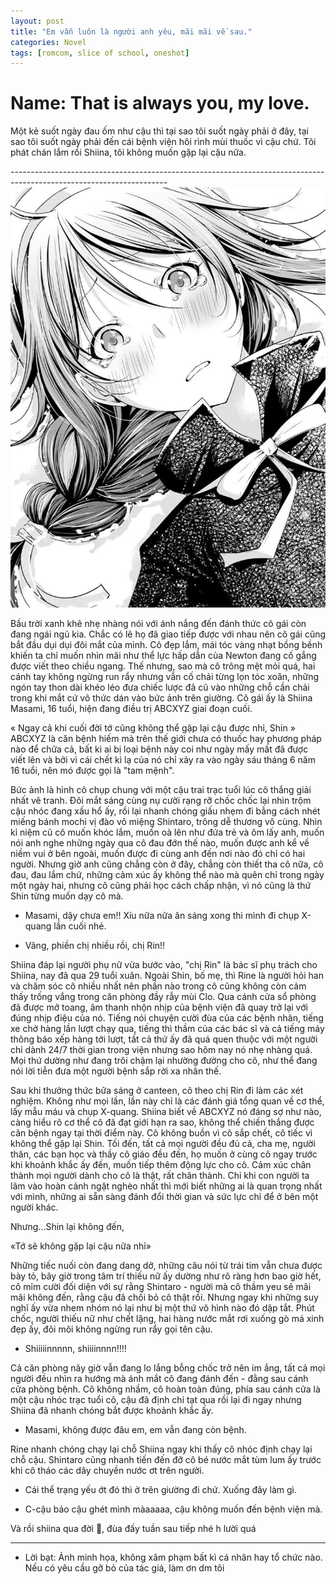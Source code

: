 ```yaml
---
layout: post
title: "Em vẫn luôn là người anh yêu, mãi mãi về sau."
categories: Novel
tags: [romcom, slice of school, oneshot]
---
```

# Name: That is always you, my love.

Một kẻ suốt ngày đau ốm như cậu thì tại sao tôi suốt ngày phải ở đây, tại sao tôi suốt ngày phải đến cái bệnh viện hôi rình mùi thuốc vì cậu chứ. Tôi phát chán lắm rồi Shiina, tôi không muốn gặp lại cậu nữa.

\---------------------------------------------------------------------------------------------------------------------
![GIRL](/images/pic1.jpg)

Bầu trời xanh khẽ nhẹ nhàng nói với ánh nắng đến đánh thức cô gái còn đang ngái ngủ kia. Chắc có lẽ họ đã giao tiếp được với nhau nên cô gái cũng bắt đầu dụi dụi đôi mắt của mình. Cô đẹp lắm, mái tóc vàng nhạt bồng bềnh khiến ta chỉ muốn nhìn mãi như thể lực hấp dẫn của Newton đang cố gắng được viết theo chiều ngang. Thế nhưng, sao mà cô trông mệt mỏi quá, hai cánh tay không ngừng run rẩy nhưng vẫn cố chải từng lọn tóc xoăn, những ngón tay thon dài khéo léo đưa chiếc lược đã cũ vào những chỗ cần chải trong khi mắt cứ vô thức dán vào bức ảnh trên giường. Cô gái ấy là Shiina Masami, 16 tuổi, hiện đang điều trị ABCXYZ giai đoạn cuối.

« Ngay cả khi cuối đời tớ cũng không thể gặp lại cậu được nhỉ, Shin »
ABCXYZ là căn bệnh hiếm mà trên thế giới chưa có thuốc hay phương pháp nào để chữa cả, bất kì ai bị loại bệnh này coi như ngày mấy mất đã được viết lên và bởi vì cái chết kì lạ của nó chỉ xảy ra vào ngày sáu tháng 6 năm 16 tuổi, nên mó được gọi là "tam mệnh".

Bức ảnh là hình cô chụp chung với một cậu trai trạc tuổi lúc cô thắng giải nhất vẽ tranh. Đôi mắt sáng cùng nụ cười rạng rỡ chốc chốc lại nhìn trộm cậu nhóc đang xấu hổ ấy, rồi lại nhanh chóng giấu nhẹm đi bằng cách nhét miếng bánh mochi vị đào vô miệng Shintaro, trông dễ thương vô cùng. Nhìn kỉ niệm cũ cô muốn khóc lắm, muốn oà lên như đứa trẻ và ôm lấy anh, muốn nói anh nghe những ngày qua cô đau đớn thế nào, muốn được anh kể về niềm vui ở bên ngoài, muốn được đi cùng anh đến nơi nào đó chỉ có hai người. Nhưng giờ anh cũng chẳng còn ở đây, chẳng còn thiết tha cô nữa, cô đau, đau lắm chứ, những cảm xúc ấy không thể nào mà quên chỉ trong ngày một ngày hai, nhưng cô cũng phải học cách chấp nhận, vì nó cũng là thứ Shin từng muốn dạy cô mà.

- Masami, dậy chưa em!! Xíu nữa nữa ăn sáng xong thì mình đi chụp X-quang lần cuối nhé.

- Vâng, phiền chị nhiều rồi, chị Rin!!

Shiina đáp lại người phụ nữ vừa bước vào, "chị Rin" là bác sĩ phụ trách cho Shiina, nay đã qua 29 tuổi xuân. Ngoài Shin, bố mẹ, thì Rine là người hỏi han và chăm sóc cô nhiều nhất nên phần nào trong cô cũng không còn cảm thấy trống vắng trong căn phòng đầy rẫy mùi Clo. 
Qua cánh cửa sổ phòng đã được mở toang, âm thanh nhộn nhịp của bệnh viện đã quay trở lại với đúng nhịp điệu của nó. Tiếng nói chuyện cười đùa của các bệnh nhân, tiếng xe chở hàng lần lượt chạy qua, tiếng thì thầm của các bác sĩ và cả tiếng máy thông báo xếp hàng tới lượt, tất cả thứ ấy đã quá quen thuộc với một người chỉ dành 24/7 thời gian trong viện nhưng sao hôm nay nó nhẹ nhàng quá. Mọi thứ dường như đang trôi chậm lại nhường đường cho cô, như thể đang nói lời tiễn đưa một người bệnh sắp rời xa nhân thế.

Sau khi thưởng thức bữa sáng ở canteen, cô theo chị Rin đi làm các xét nghiệm. Không như mọi lần, lần này chỉ là các đánh giá tổng quan về cơ thể, lấy mẫu máu và chụp X-quang. Shiina biết về ABCXYZ nó đáng sợ như nào, càng hiểu rõ cơ thể cô đã đạt giới hạn ra sao, không thể chiến thắng được căn bệnh ngay tại thời điểm này. Cô không buồn vì cô sắp chết, cô tiếc vì không thể gặp lại Shin.
Tối đến, tất cả mọi người đều đủ cả, cha mẹ, người thân, các bạn học và thầy cô giáo đều đến, họ muốn ở cùng cô ngay trước khi khoảnh khắc ấy đến, muốn tiếp thêm động lực cho cô. Cảm xúc chân thành mọi người dành cho cô là thật, rất chân thành. Chỉ khi con người ta lâm vào hoàn cảnh ngặt nghèo nhất thì mới biết những ai là quan trọng nhất với mình, những ai sẵn sàng đánh đổi thời gian và sức lực chỉ để ở bên một người khác. 

Nhưng...Shin lại không đến, 

«Tớ sẽ không gặp lại cậu nữa nhỉ»

Những tiếc nuối còn đang dang dở, những câu nói từ trái tim vẫn chưa được bày tỏ, bây giờ trong tâm trí thiếu nữ ấy dường như rõ ràng hơn bao giờ hết, cô mỉm cười đối diện với sự rằng Shintaro - người mà cô thầm yeu sẽ mãi mãi không đến, rằng cậu đã chối bỏ cô thật rồi. Nhưng ngay khi những suy nghĩ ấy vừa nhem nhóm nó lại như bị một thứ vô hình nào đó dập tắt. Phút chốc, người thiếu nữ như chết lặng, hai hàng nước mắt rơi xuống gò má xinh đẹp ấy, đôi môi không ngừng run rẩy gọi tên cậu.

- Shiiiiinnnnn, shiiiinnnn!!!!

Cả căn phòng nãy giờ vẫn đang lo lắng bỗng chốc trở nên im ắng, tất cả mọi người đều nhìn ra hướng mà ánh mắt cô đang đánh đến - đằng sau cánh cửa phòng bệnh. Cô không nhầm, cô hoàn toàn đúng, phía sau cánh cửa là một cậu nhóc trạc tuổi cô, cậu đã định chỉ tạt qua rồi lại đi ngay nhưng Shiina đã nhanh chóng bắt được khoảnh khắc ấy.

- Masami, không được đâu em, em vẫn đang còn bệnh.

Rine nhanh chóng chạy lại chỗ Shiina ngay khi thấy cô nhóc định chạy lại chỗ cậu. Shintaro cũng nhanh tiến đến đỡ cô bé nước mắt tùm lum ấy trước khi cô tháo các dây chuyền nước ơt trên người.

- Cái thể trạng yếu ớt đó thì ở trên giường đi chứ. Xuống đây làm gì.

- C-cậu bảo cậu ghét mình màaaaaa, cậu không muốn đến bệnh viện mà.

Và rồi shiina qua đời 🤡, đùa đấy tuần sau tiếp nhé h lười quá

---
- Lời bạt: Ảnh minh họa, không xâm phạm bất kì cá nhân hay tổ chức nào. Nếu có yêu cầu gỡ bỏ của tác giá, làm ơn dm tôi